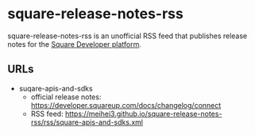 # square-release-notes-rss

square-release-notes-rss is an unofficial RSS feed that publishes release notes for the [Square Developer platform](https://developer.squareup.com/).

## URLs

- suqare-apis-and-sdks
  - official release notes: https://developer.squareup.com/docs/changelog/connect
  - RSS feed: https://meihei3.github.io/square-release-notes-rss/rss/square-apis-and-sdks.xml
